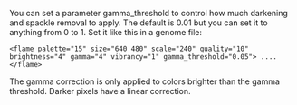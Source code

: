 You can set a parameter gamma\_threshold to control how much darkening and spackle removal to apply. The default is 0.01 but you can set it to anything from 0 to 1. Set it like this in a genome file:
```
<flame palette="15" size="640 480" scale="240" quality="10" brightness="4" gamma="4" vibrancy="1" gamma_threshold="0.05"> .... </flame>
```
The gamma correction is only applied to colors brighter than the gamma threshold. Darker pixels have a linear correction.